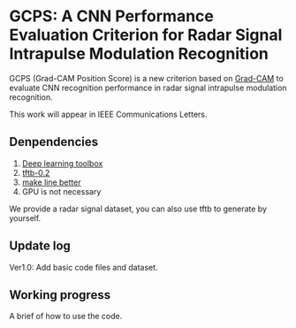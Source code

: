 # GCPS: A CNN Performance Evaluation Criterion for Radar Signal Intrapulse Modulation Recognition

GCPS (Grad-CAM Position Score) is a new criterion based on [Grad-CAM](https://arxiv.org/abs/1610.02391) to evaluate CNN recognition performance in radar signal intrapulse modulation recognition.

This work will appear in IEEE Communications Letters.

## Denpendencies

1. [Deep learning toolbox](https://www.mathworks.com/products/deep-learning.html)
2. [tftb-0.2](http://tftb.nongnu.org/)
3. [make line better](https://github.com/davidkun/linspecer)
4. GPU is not necessary

We provide a radar signal dataset, you can also use tftb to generate by yourself.

## Update log

Ver1.0: Add basic code files and dataset. 

## Working progress

A brief of how to use the code.

